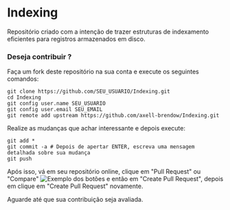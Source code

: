 # Indexing
Repositório criado com a intenção de trazer estruturas de indexamento eficientes para registros armazenados em disco.

### Deseja contribuir ?

Faça um fork deste repositório na sua conta e execute os seguintes comandos:

```
git clone https://github.com/SEU_USUARIO/Indexing.git
cd Indexing
git config user.name SEU_USUARIO
git config user.email SEU_EMAIL
git remote add upstream https://github.com/axell-brendow/Indexing.git
```

Realize as mudanças que achar interessante e depois execute:

```
git add *
git commit -a # Depois de apertar ENTER, escreva uma mensagem detalhada sobre sua mudança
git push
```

Após isso, vá em seu repositório online, clique em "Pull Request" ou "Compare" ![Exemplo dos botões](http://i66.tinypic.com/2rnzr7c.jpg "Exemplo dos botões") e então em "Create Pull Request",
depois em clique em "Create Pull Request" novamente.

Aguarde até que sua contribuição seja avaliada.